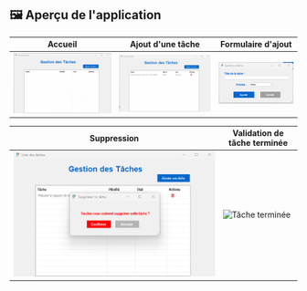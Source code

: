 ## 🖼️ Aperçu de l'application

| Accueil | Ajout d'une tâche | Formulaire d'ajout |
|--------|-------------------|---------------------|
| ![Accueil](captures/accueil.png) | ![Ajout tâche 2](captures/ajout-tache-2.png) | ![Ajout tâche](captures/ajout-tache.png) |

| Suppression | Validation de tâche terminée |
|-------------|------------------------------|
| ![Suppression](captures/Supp-tache.png) | ![Tâche terminée](captures/tache-terminé.png) |

